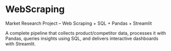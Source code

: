 # WebScraping

Market Research Project – Web Scraping + SQL + Pandas + Streamlit

A complete pipeline that collects product/competitor data, processes it with Pandas, queries insights using SQL, and delivers interactive dashboards with Streamlit.
